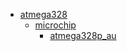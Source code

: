 * [atmega328](atmega328)
  * [microchip](/atmega328/microchip)
    * [atmega328p_au](atmega328/microchip/atmega328p_au)
